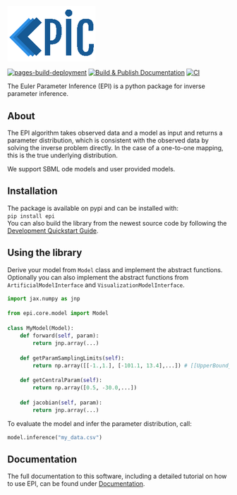 <!-- # Euler Parameter Inference -->
<h1></h1>

![EPI](epi.png "logo")

<!-- The badges we want to display -->
[![pages-build-deployment](https://github.com/Systems-Theory-in-Systems-Biology/EPI/actions/workflows/pages/pages-build-deployment/badge.svg)](https://github.com/Systems-Theory-in-Systems-Biology/EPI/actions/workflows/pages/pages-build-deployment)
[![Build & Publish Documentation](https://github.com/Systems-Theory-in-Systems-Biology/EPI/actions/workflows/sphinx.yml/badge.svg)](https://github.com/Systems-Theory-in-Systems-Biology/EPI/actions/workflows/sphinx.yml)
[![CI](https://github.com/Systems-Theory-in-Systems-Biology/EPI/actions/workflows/ci.yml/badge.svg)](https://github.com/Systems-Theory-in-Systems-Biology/EPI/actions/workflows/ci.yml)

The Euler Parameter Inference (EPI) is a python package for inverse parameter inference.

## About

The EPI algorithm takes observed data and a model as input and returns a parameter distribution, which is consistent with the observed data by solving the inverse problem directly. In the case of a one-to-one mapping, this is the true underlying distribution.

We support SBML ode models and user provided models.

## Installation

The package is available on pypi and can be installed with:\
```pip install epi```\
You can also build the library from the newest source code by following the [Development Quickstart Guide](./DEVELOPMENT.md#quickstart).

## Using the library

Derive your model from ```Model``` class and implement the abstract functions. Optionally you can also implement the abstract functions from ```ArtificialModelInterface``` and ```VisualizationModelInterface```.

```python
import jax.numpy as jnp

from epi.core.model import Model

class MyModel(Model):
    def forward(self, param):
        return jnp.array(...)

    def getParamSamplingLimits(self):
        return np.array([[-1.,1.], [-101.1, 13.4],...]) # [[UpperBound_dim1,LowerBound_dim1],...]

    def getCentralParam(self):
        return np.array([0.5, -30.0,...])

    def jacobian(self, param):
        return jnp.array(...)
```

To evaluate the model and infer the parameter distribution, call:

```python
model.inference("my_data.csv")
```

## Documentation

The full documentation to this software, including a detailed tutorial on how to use EPI, can be found under [Documentation](https://Systems-Theory-in-Systems-Biology.github.io/EPI/).
